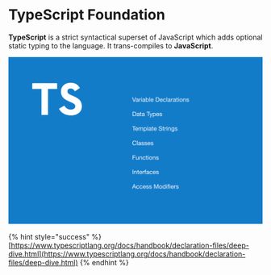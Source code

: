 # TypeScript Foundation

**TypeScript** is a strict syntactical superset of JavaScript which adds optional static typing to the language. It trans-compiles to **JavaScript**.

![](../.gitbook/assets/image%20%286%29.png)

{% hint style="success" %}
[https://www.typescriptlang.org/docs/handbook/declaration-files/deep-dive.html](https://www.typescriptlang.org/docs/handbook/declaration-files/deep-dive.html)
{% endhint %}

